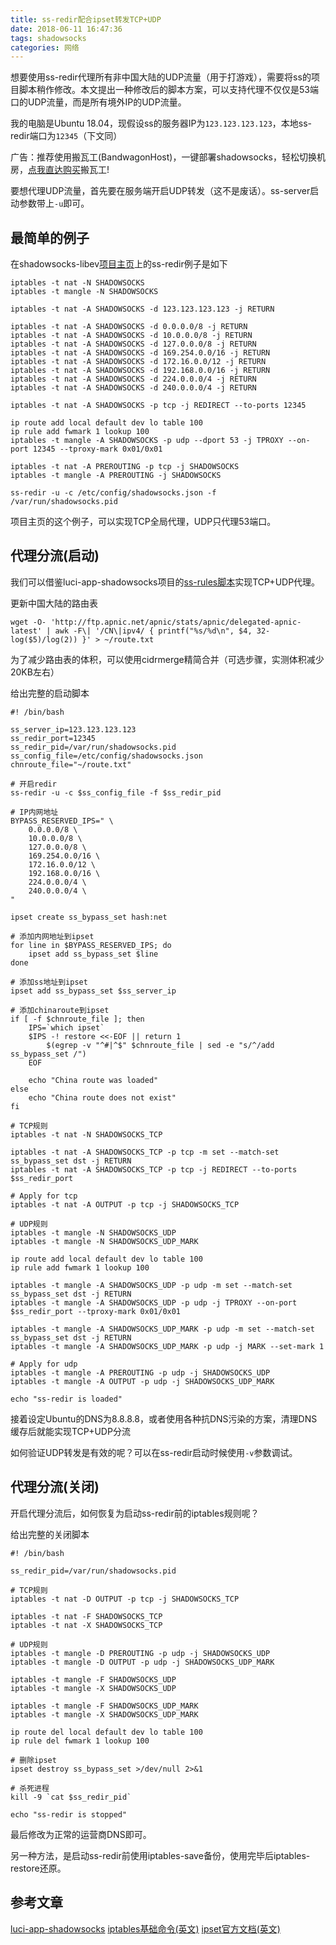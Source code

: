 ```yaml
---
title: ss-redir配合ipset转发TCP+UDP
date: 2018-06-11 16:47:36
tags: shadowsocks
categories: 网络
---
```

想要使用ss-redir代理所有非中国大陆的UDP流量（用于打游戏），需要将ss的项目脚本稍作修改。本文提出一种修改后的脚本方案，可以支持代理不仅仅是53端口的UDP流量，而是所有境外IP的UDP流量。
<!-- more -->
我的电脑是Ubuntu 18.04，现假设ss的服务器IP为```123.123.123.123```，本地ss-redir端口为```12345```（下文同）

广告：推荐使用搬瓦工(BandwagonHost)，一键部署shadowsocks，轻松切换机房，[点我直达购买](https://bandwagonhost.com/aff.php?aff=17660)搬瓦工!

要想代理UDP流量，首先要在服务端开启UDP转发（这不是废话）。ss-server启动参数带上```-u```即可。

## 最简单的例子

在shadowsocks-libev[项目主页](https://github.com/shadowsocks/shadowsocks-libev)上的ss-redir例子是如下

	iptables -t nat -N SHADOWSOCKS
	iptables -t mangle -N SHADOWSOCKS

	iptables -t nat -A SHADOWSOCKS -d 123.123.123.123 -j RETURN

	iptables -t nat -A SHADOWSOCKS -d 0.0.0.0/8 -j RETURN
	iptables -t nat -A SHADOWSOCKS -d 10.0.0.0/8 -j RETURN
	iptables -t nat -A SHADOWSOCKS -d 127.0.0.0/8 -j RETURN
	iptables -t nat -A SHADOWSOCKS -d 169.254.0.0/16 -j RETURN
	iptables -t nat -A SHADOWSOCKS -d 172.16.0.0/12 -j RETURN
	iptables -t nat -A SHADOWSOCKS -d 192.168.0.0/16 -j RETURN
	iptables -t nat -A SHADOWSOCKS -d 224.0.0.0/4 -j RETURN
	iptables -t nat -A SHADOWSOCKS -d 240.0.0.0/4 -j RETURN

	iptables -t nat -A SHADOWSOCKS -p tcp -j REDIRECT --to-ports 12345

	ip route add local default dev lo table 100
	ip rule add fwmark 1 lookup 100
	iptables -t mangle -A SHADOWSOCKS -p udp --dport 53 -j TPROXY --on-port 12345 --tproxy-mark 0x01/0x01

	iptables -t nat -A PREROUTING -p tcp -j SHADOWSOCKS
	iptables -t mangle -A PREROUTING -j SHADOWSOCKS

	ss-redir -u -c /etc/config/shadowsocks.json -f /var/run/shadowsocks.pid
	
项目主页的这个例子，可以实现TCP全局代理，UDP只代理53端口。

## 代理分流(启动)

我们可以借鉴luci-app-shadowsocks项目的[ss-rules脚本](https://github.com/shadowsocks/luci-app-shadowsocks/blob/master/files/root/usr/bin/ss-rules)实现TCP+UDP代理。

更新中国大陆的路由表

	wget -O- 'http://ftp.apnic.net/apnic/stats/apnic/delegated-apnic-latest' | awk -F\| '/CN\|ipv4/ { printf("%s/%d\n", $4, 32-log($5)/log(2)) }' > ~/route.txt

为了减少路由表的体积，可以使用cidrmerge精简合并（可选步骤，实测体积减少20KB左右）

给出完整的启动脚本

	#! /bin/bash

	ss_server_ip=123.123.123.123
	ss_redir_port=12345
	ss_redir_pid=/var/run/shadowsocks.pid
	ss_config_file=/etc/config/shadowsocks.json
	chnroute_file="~/route.txt"

	# 开启redir
	ss-redir -u -c $ss_config_file -f $ss_redir_pid

	# IP内网地址
	BYPASS_RESERVED_IPS=" \
		0.0.0.0/8 \
		10.0.0.0/8 \
		127.0.0.0/8 \
		169.254.0.0/16 \
		172.16.0.0/12 \
		192.168.0.0/16 \
		224.0.0.0/4 \
		240.0.0.0/4 \
	"

	ipset create ss_bypass_set hash:net

	# 添加内网地址到ipset
	for line in $BYPASS_RESERVED_IPS; do
		ipset add ss_bypass_set $line
	done

	# 添加ss地址到ipset
	ipset add ss_bypass_set $ss_server_ip

	# 添加chinaroute到ipset
	if [ -f $chnroute_file ]; then
		IPS=`which ipset`
		$IPS -! restore <<-EOF || return 1
			$(egrep -v "^#|^$" $chnroute_file | sed -e "s/^/add ss_bypass_set /")
		EOF

		echo "China route was loaded"
	else
		echo "China route does not exist"
	fi

	# TCP规则
	iptables -t nat -N SHADOWSOCKS_TCP

	iptables -t nat -A SHADOWSOCKS_TCP -p tcp -m set --match-set ss_bypass_set dst -j RETURN
	iptables -t nat -A SHADOWSOCKS_TCP -p tcp -j REDIRECT --to-ports $ss_redir_port

	# Apply for tcp
	iptables -t nat -A OUTPUT -p tcp -j SHADOWSOCKS_TCP

	# UDP规则
	iptables -t mangle -N SHADOWSOCKS_UDP
	iptables -t mangle -N SHADOWSOCKS_UDP_MARK

	ip route add local default dev lo table 100
	ip rule add fwmark 1 lookup 100

	iptables -t mangle -A SHADOWSOCKS_UDP -p udp -m set --match-set ss_bypass_set dst -j RETURN
	iptables -t mangle -A SHADOWSOCKS_UDP -p udp -j TPROXY --on-port $ss_redir_port --tproxy-mark 0x01/0x01

	iptables -t mangle -A SHADOWSOCKS_UDP_MARK -p udp -m set --match-set ss_bypass_set dst -j RETURN
	iptables -t mangle -A SHADOWSOCKS_UDP_MARK -p udp -j MARK --set-mark 1

	# Apply for udp
	iptables -t mangle -A PREROUTING -p udp -j SHADOWSOCKS_UDP
	iptables -t mangle -A OUTPUT -p udp -j SHADOWSOCKS_UDP_MARK

	echo "ss-redir is loaded"

接着设定Ubuntu的DNS为8.8.8.8，或者使用各种抗DNS污染的方案，清理DNS缓存后就能实现TCP+UDP分流

如何验证UDP转发是有效的呢？可以在ss-redir启动时候使用```-v```参数调试。

## 代理分流(关闭)

开启代理分流后，如何恢复为启动ss-redir前的iptables规则呢？

给出完整的关闭脚本

	#! /bin/bash

	ss_redir_pid=/var/run/shadowsocks.pid

	# TCP规则
	iptables -t nat -D OUTPUT -p tcp -j SHADOWSOCKS_TCP
	
	iptables -t nat -F SHADOWSOCKS_TCP
	iptables -t nat -X SHADOWSOCKS_TCP

	# UDP规则
	iptables -t mangle -D PREROUTING -p udp -j SHADOWSOCKS_UDP
	iptables -t mangle -D OUTPUT -p udp -j SHADOWSOCKS_UDP_MARK

	iptables -t mangle -F SHADOWSOCKS_UDP
	iptables -t mangle -X SHADOWSOCKS_UDP

	iptables -t mangle -F SHADOWSOCKS_UDP_MARK
	iptables -t mangle -X SHADOWSOCKS_UDP_MARK

	ip route del local default dev lo table 100
	ip rule del fwmark 1 lookup 100

	# 删除ipset
	ipset destroy ss_bypass_set >/dev/null 2>&1

	# 杀死进程
	kill -9 `cat $ss_redir_pid`

	echo "ss-redir is stopped"

最后修改为正常的运营商DNS即可。

另一种方法，是启动ss-redir前使用iptables-save备份，使用完毕后iptables-restore还原。

## 参考文章

[luci-app-shadowsocks](https://github.com/shadowsocks/luci-app-shadowsocks)
[iptables基础命令(英文)](https://www.frozentux.net/iptables-tutorial/iptables-tutorial.html)
[ipset官方文档(英文)](http://ipset.netfilter.org/ipset.man.html)
